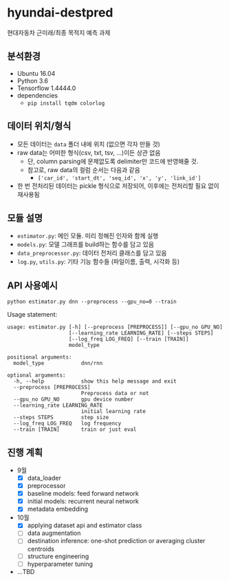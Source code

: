 # hyundai-destpred

현대자동차 근미래/최종 목적지 예측 과제

## 분석환경

- Ubuntu 16.04
- Python 3.6
- Tensorflow 1.4444.0
- dependencies
  - `pip install tqdm colorlog`

## 데이터 위치/형식

- 모든 데이터는 `data` 폴더 내에 위치 (없으면 각자 만들 것)
- raw data는 어떠한 형식(csv, txt, tsv, ...)이든 상관 없음
  - 단, column parsing에 문제없도록 delimiter만 코드에 반영해줄 것.
  - 참고로, raw data의 컬럼 순서는 다음과 같음
    - `['car_id', 'start_dt', 'seq_id', 'x', 'y', 'link_id']`
- 한 번 전처리된 데이터는 pickle 형식으로 저장되어, 이후에는 전처리할 필요 없이 재사용됨

## 모듈 설명

- `estimator.py`: 메인 모듈. 미리 정해진 인자와 함께 실행
- `models.py`: 모델 그래프를 build하는 함수를 담고 있음
- `data_preprocessor.py`: 데이터 전처리 클래스를 담고 있음
- `log.py`, `utils.py`: 기타 기능 함수들 (파일이름, 출력, 시각화 등)

## API 사용예시

`python estimator.py dnn --preprocess --gpu_no=0 --train`

Usage statement:

```
usage: estimator.py [-h] [--preprocess [PREPROCESS]] [--gpu_no GPU_NO]
                    [--learning_rate LEARNING_RATE] [--steps STEPS]
                    [--log_freq LOG_FREQ] [--train [TRAIN]]
                    model_type

positional arguments:
  model_type            dnn/rnn

optional arguments:
  -h, --help            show this help message and exit
  --preprocess [PREPROCESS]
                        Preprocess data or not
  --gpu_no GPU_NO       gpu device number
  --learning_rate LEARNING_RATE
                        initial learning rate
  --steps STEPS         step size
  --log_freq LOG_FREQ   log frequency
  --train [TRAIN]       train or just eval
```

## 진행 계획

- 9월
  - [x] data_loader
  - [x] preprocessor
  - [x] baseline models: feed forward network
  - [x] initial models: recurrent neural network
  - [x] metadata embedding

- 10월
  - [x] applying dataset api and estimator class
  - [ ] data augmentation
  - [ ] destination inference: one-shot prediction or averaging cluster centroids
  - [ ] structure engineering
  - [ ] hyperparameter tuning

- ...TBD